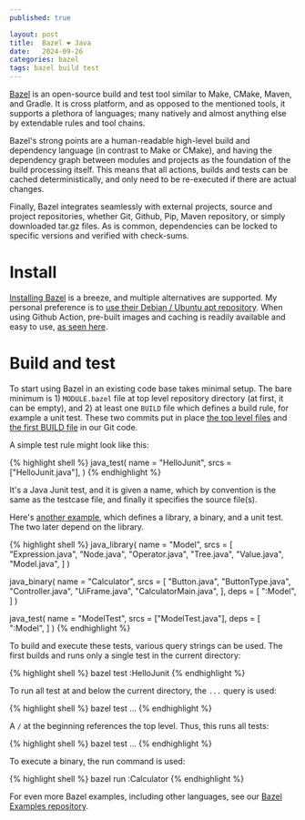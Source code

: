 ```yaml
---
published: true

layout: post
title:  Bazel ❤ Java
date:   2024-09-26
categories: bazel 
tags: bazel build test
---
```


[Bazel][bazel] is an open-source build and test tool similar to Make, CMake, Maven, and Gradle. It is cross platform, and as opposed to the mentioned tools, it supports a plethora of languages; many natively and almost anything else by extendable rules and tool chains.

Bazel's strong points are a human-readable high-level build and dependency language (in contrast to Make or CMake), and having the dependency graph between modules and projects as the foundation of the build processing itself. This means that all actions, builds and tests can be cached deterministically, and only need to be re-executed if there are actual changes.

Finally, Bazel integrates seamlessly with external projects, source and project repositories, whether Git, Github, Pip, Maven repository, or simply downloaded tar.gz files. As is common, dependencies can be locked to specific versions and verified with check-sums.

# Install

[Installing Bazel][install] is a breeze, and multiple alternatives are supported. My personal preference is to [use their Debian / Ubuntu apt repository][apt]. When using Github Action, pre-built images and caching is readily available and easy to use, [as seen here][bazel_action].

# Build and test

To start using Bazel in an existing code base takes minimal setup. The bare minimum is 1) `MODULE.bazel` file at top level repository directory (at first, it can be empty), and 2) at least one `BUILD` file which defines a build rule, for example a unit test. These two commits put in place [the top level files][MODULE] and [the first BUILD file][first] in our Git code.

A simple test rule might look like this:

{% highlight shell %}
java_test(
    name = "HelloJunit",
    srcs = ["HelloJunit.java"],
)
{% endhighlight %}

It's a Java Junit test, and it is given a name, which by convention is the same as the testcase file, and finally it specifies the source file(s).

Here's [another example][calc], which defines a library, a binary, and a unit test. The two later depend on the library.

{% highlight shell %}
java_library(
    name = "Model",
    srcs = [
	"Expression.java",
	"Node.java",
	"Operator.java",
	"Tree.java",
	"Value.java",
        "Model.java",
    ]
)

java_binary(
    name = "Calculator",
    srcs = [
	"Button.java",
	"ButtonType.java",
	"Controller.java",
	"UiFrame.java",
        "CalculatorMain.java",
    ],
    deps = [
        ":Model",
    ]
)

java_test(
    name = "ModelTest",
    srcs = ["ModelTest.java"],
    deps = [
        ":Model",
    ]
)
{% endhighlight %}

To build and execute these tests, various query strings can be used. The first builds and runs only a single test in the current directory:

{% highlight shell %}
bazel test :HelloJunit
{% endhighlight %}

To run all test at and below the current directory, the `...` query is used:

{% highlight shell %}
bazel test ...
{% endhighlight %}

A `/` at the beginning references the top level. Thus, this runs all tests:

{% highlight shell %}
bazel test ...
{% endhighlight %}

To execute a binary, the run command is used:

{% highlight shell %}
bazel run :Calculator
{% endhighlight %}

For even more Bazel examples, including other languages, see our [Bazel Examples repository][bazel_examples].


[bazel]: https://bazel.build
[install]: https://bazel.build/install
[apt]: https://bazel.build/install/ubuntu
[bazel_action]: https://github.com/hblok/rememberjava/blob/master/.github/workflows/main.yml
[MODULE]: https://github.com/hblok/rememberjava/commit/f578aa4a8a92595268dd080036e8aeb09988df1a
[first]: https://github.com/hblok/rememberjava/commit/91970013f9b173d8a1fa21c0c06269677e941265
[calc]: https://github.com/hblok/rememberjava/blob/master/_includes/src/com/rememberjava/calc/BUILD
[bazel_examples]: https://github.com/hblok/bazel_examples
